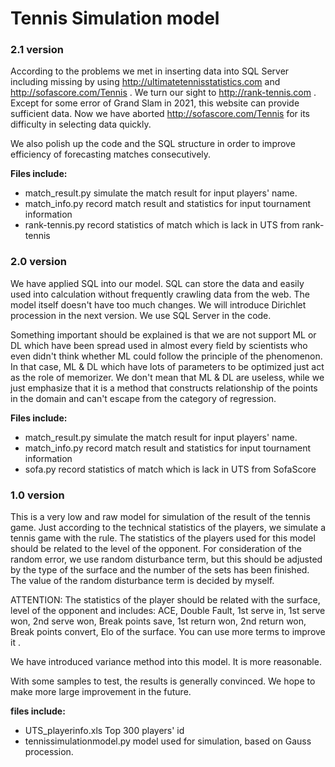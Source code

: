 # Tennis Simulation model

### 2.1 version

According to the problems we met in inserting data into SQL Server including missing by using http://ultimatetennisstatistics.com and http://sofascore.com/Tennis . We turn our sight to http://rank-tennis.com . Except for some error of Grand Slam in 2021, this website can provide sufficient data. Now we have aborted http://sofascore.com/Tennis for its difficulty in selecting data quickly.

We also polish up the code and the SQL structure in order to improve efficiency of forecasting matches consecutively.

**Files include:**

- match_result.py   simulate the match result for input players' name.
- match_info.py   record match result and statistics for input tournament information
- rank-tennis.py   record statistics of match which is lack in UTS from rank-tennis

### 2.0  version

We have applied SQL into our model. SQL can store the data and easily used into calculation without frequently crawling data from the web. The model itself doesn't have too much changes. We will introduce Dirichlet procession in the next version. We use SQL Server in the code.

Something important should be explained is that we are not support ML or DL which have been spread used in almost every field by scientists who even didn't think whether ML could follow the principle of the phenomenon. In that case, ML & DL which have lots of parameters to be optimized just act as the role of memorizer. We don't mean that ML & DL are useless, while we just emphasize that it is a method that constructs relationship of the points in the domain and can't escape from the category of regression.

**Files include:**

- match_result.py   simulate the match result for input players' name.
- match_info.py   record match result and statistics for input tournament information
- sofa.py   record statistics of match which is lack in UTS from SofaScore 



### 1.0  version

This is a very low and raw model for simulation of the result of the tennis game. Just according to the technical statistics of the players, we simulate a tennis game with the rule.  The statistics of the players used for this model should be related to the level of the opponent. For consideration of the random error, we use random disturbance term, but this should be adjusted by the type of the surface and the number of the sets has been finished. The value of the random disturbance term is decided by myself.

ATTENTION: The statistics of the player should be related with the surface, level of the opponent and includes: ACE, Double Fault, 1st serve in, 1st serve won, 2nd serve won, Break points save, 1st return won, 2nd return won, Break points convert, Elo of the surface. You can use more terms to improve it .

We have introduced variance method into this model. It is more reasonable.

With some samples to test, the results is generally convinced. We hope to make more large improvement in the future.  

**files include:**

- UTS_playerinfo.xls    Top 300 players' id
- tennissimulationmodel.py    model used for simulation, based on Gauss procession.
